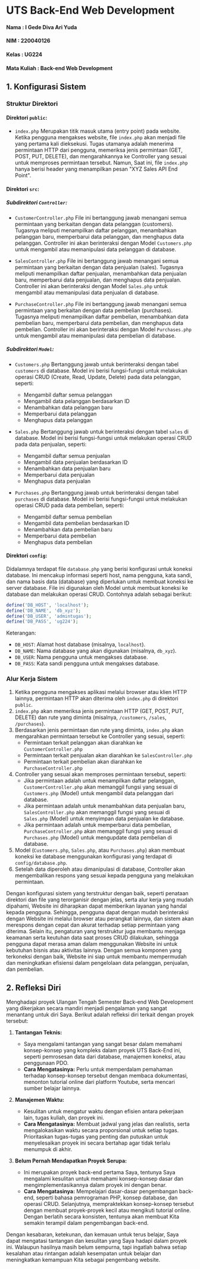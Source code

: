# UTS Back-End Web Development

#### Nama  : I Gede Diva Ari Yuda
#### NIM   : 220040126
#### Kelas : UG224
#### Mata Kuliah : Back-end Web Development

## 1. Konfigurasi Sistem

### Struktur Direktori

#### **Direktori `public`**:
 - `index.php`
   Merupakan titik masuk utama (entry point) pada website. Ketika pengguna mengakses website, file `index.php` akan menjadi file yang pertama kali dieksekusi. Tugas utamanya adalah menerima permintaan HTTP dari pengguna, memeriksa jenis permintaan (GET, POST, PUT, DELETE), dan mengarahkannya ke Controller yang sesuai untuk memproses permintaan tersebut. Namun, Saat ini, file `index.php` hanya berisi header yang menampilkan pesan "XYZ Sales API End Point".

#### **Direktori `src`**:
##### **Subdirektori `Controller`**:
   - `CustomerController.php`
     File ini bertanggung jawab menangani semua permintaan yang berkaitan dengan data pelanggan (customers). Tugasnya meliputi menampilkan daftar pelanggan, menambahkan pelanggan baru, memperbarui data pelanggan, dan menghapus data pelanggan. Controller ini akan berinteraksi dengan Model `Customers.php` untuk mengambil atau memanipulasi data pelanggan di database.

   - `SalesController.php`
     File ini bertanggung jawab menangani semua permintaan yang berkaitan dengan data penjualan (sales). Tugasnya meliputi menampilkan daftar penjualan, menambahkan data penjualan baru, memperbarui data penjualan, dan menghapus data penjualan. Controller ini akan berinteraksi dengan Model `Sales.php` untuk mengambil atau memanipulasi data penjualan di database.

   - `PurchaseController.php`
     File ini bertanggung jawab menangani semua permintaan yang berkaitan dengan data pembelian (purchases). Tugasnya meliputi menampilkan daftar pembelian, menambahkan data pembelian baru, memperbarui data pembelian, dan menghapus data pembelian. Controller ini akan berinteraksi dengan Model `Purchases.php` untuk mengambil atau memanipulasi data pembelian di database.

##### **Subdirektori `Model`**:
   - `Customers.php`
     Bertanggung jawab untuk berinteraksi dengan tabel `customers` di database. Model ini berisi fungsi-fungsi untuk melakukan operasi CRUD (Create, Read, Update, Delete) pada data pelanggan, seperti:
     - Mengambil daftar semua pelanggan
     - Mengambil data pelanggan berdasarkan ID
     - Menambahkan data pelanggan baru
     - Memperbarui data pelanggan
     - Menghapus data pelanggan

   - `Sales.php`
     Bertanggung jawab untuk berinteraksi dengan tabel `sales` di database. Model ini berisi fungsi-fungsi untuk melakukan operasi CRUD pada data penjualan, seperti:
     - Mengambil daftar semua penjualan
     - Mengambil data penjualan berdasarkan ID
     - Menambahkan data penjualan baru
     - Memperbarui data penjualan
     - Menghapus data penjualan

   - `Purchases.php`
     Bertanggung jawab untuk berinteraksi dengan tabel `purchases` di database. Model ini berisi fungsi-fungsi untuk melakukan operasi CRUD pada data pembelian, seperti:
     - Mengambil daftar semua pembelian
     - Mengambil data pembelian berdasarkan ID
     - Menambahkan data pembelian baru
     - Memperbarui data pembelian
     - Menghapus data pembelian

#### **Direktori `config`**:
   Didalamnya terdapat file `database.php` yang berisi konfigurasi untuk koneksi database. Ini mencakup informasi seperti host, nama pengguna, kata sandi, dan nama basis data (database) yang diperlukan untuk membuat koneksi ke server database. File ini digunakan oleh Model untuk membuat koneksi ke database dan melakukan operasi CRUD. Contohnya adalah sebagai berikut:

   ```php
   define('DB_HOST', 'localhost');
   define('DB_NAME', 'db_xyz');
   define('DB_USER', 'admintugas');
   define('DB_PASS', 'ug224');
   ```

   Keterangan:
   - `DB_HOST`: Alamat host database (misalnya, `localhost`).
   - `DB_NAME`: Nama database yang akan digunakan (misalnya, `db_xyz`).
   - `DB_USER`: Nama pengguna untuk mengakses database.
   - `DB_PASS`: Kata sandi pengguna untuk mengakses database.

### Alur Kerja Sistem

1. Ketika pengguna mengakses aplikasi melalui browser atau klien HTTP lainnya, permintaan HTTP akan diterima oleh `index.php` di direktori `public`.
2. `index.php` akan memeriksa jenis permintaan HTTP (GET, POST, PUT, DELETE) dan rute yang diminta (misalnya, `/customers`, `/sales`, `/purchases`).
3. Berdasarkan jenis permintaan dan rute yang diminta, `index.php` akan mengarahkan permintaan tersebut ke Controller yang sesuai, seperti:
   - Permintaan terkait pelanggan akan diarahkan ke `CustomerController.php`
   - Permintaan terkait penjualan akan diarahkan ke `SalesController.php`
   - Permintaan terkait pembelian akan diarahkan ke `PurchaseController.php`
4. Controller yang sesuai akan memproses permintaan tersebut, seperti:
   - Jika permintaan adalah untuk menampilkan daftar pelanggan, `CustomerController.php` akan memanggil fungsi yang sesuai di `Customers.php` (Model) untuk mengambil data pelanggan dari database.
   - Jika permintaan adalah untuk menambahkan data penjualan baru, `SalesController.php` akan memanggil fungsi yang sesuai di `Sales.php` (Model) untuk menyimpan data penjualan ke database.
   - Jika permintaan adalah untuk memperbarui data pembelian, `PurchaseController.php` akan memanggil fungsi yang sesuai di `Purchases.php` (Model) untuk mengupdate data pembelian di database.
5. Model (`Customers.php`, `Sales.php`, atau `Purchases.php`) akan membuat koneksi ke database menggunakan konfigurasi yang terdapat di `config/database.php`.
6. Setelah data diperoleh atau dimanipulasi di database, Controller akan mengembalikan respons yang sesuai kepada pengguna yang melakukan permintaan.

Dengan konfigurasi sistem yang terstruktur dengan baik, seperti penataan direktori dan file yang terorganisir dengan jelas, serta alur kerja yang mudah dipahami, Website ini diharapkan dapat memberikan layanan yang handal kepada pengguna. Sehingga, pengguna dapat dengan mudah berinteraksi dengan Website ini melalui browser atau perangkat lainnya, dan sistem akan merespons dengan cepat dan akurat terhadap setiap permintaan yang diterima. Selain itu, pengaturan yang terstruktur juga membantu menjaga keamanan serta keutuhan data saat proses CRUD dilakukan, sehingga pengguna dapat merasa aman dalam menggunakan Website ini untuk kebutuhan bisnis atau aktivitas lainnya. Dengan semua komponen yang terkoneksi dengan baik, Website ini siap untuk membantu mempermudah dan meningkatkan efisiensi dalam pengelolaan data pelanggan, penjualan, dan pembelian.

## 2. Refleksi Diri

Menghadapi proyek Ulangan Tengah Semester Back-end Web Development yang dikerjakan secara mandiri menjadi pengalaman yang sangat menantang untuk diri Saya. Berikut adalah refleksi diri terkait dengan proyek tersebut:

1. **Tantangan Teknis:**
   - Saya mengalami tantangan yang sangat besar dalam memahami konsep-konsep yang kompleks dalam proyek UTS Back-End ini, seperti pemrosesan data dari database, manajemen koneksi, atau penggunaan PDO.
   - **Cara Mengatasinya:** Perlu untuk memperdalam pemahaman terhadap konsep-konsep tersebut dengan membaca dokumentasi, menonton tutorial online dari platform Youtube, serta mencari sumber belajar lainnya.

2. **Manajemen Waktu:**
   - Kesulitan untuk mengatur waktu dengan efisien antara pekerjaan lain, tugas kuliah, dan proyek ini.
   - **Cara Mengatasinya:** Membuat jadwal yang jelas dan realistis, serta mengalokasikan waktu secara proporsional untuk setiap tugas. Prioritaskan tugas-tugas yang penting dan putuskan untuk menyelesaikan proyek ini secara bertahap agar tidak terlalu menumpuk di akhir.

3. **Belum Pernah Mendapatkan Proyek Serupa:**
   - Ini merupakan proyek back-end pertama Saya, tentunya Saya mengalami kesulitan untuk memahami konsep-konsep dasar dan mengimplementasikannya dalam proyek ini dengan benar.
   - **Cara Mengatasinya:** Mempelajari dasar-dasar pengembangan back-end, seperti bahasa pemrograman PHP, konsep database, dan operasi CRUD. Selanjutnya, mempraktekkan konsep-konsep tersebut dengan membuat proyek-proyek kecil atau mengikuti tutorial online. Dengan berlatih secara konsisten, tentunya akan membuat Kita semakin terampil dalam pengembangan back-end.

Dengan kesabaran, ketekunan, dan kemauan untuk terus belajar, Saya dapat mengatasi tantangan dan kesulitan yang Saya hadapi dalam proyek ini. Walaupun hasilnya masih belum sempurna, tapi ingatlah bahwa setiap kesalahan atau rintangan adalah kesempatan untuk belajar dan meningkatkan kemampuan Kita sebagai pengembang website.